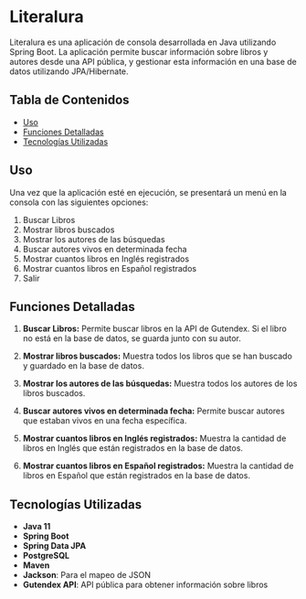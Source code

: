 # Literalura

Literalura es una aplicación de consola desarrollada en Java utilizando Spring Boot. La aplicación permite buscar información sobre libros y autores desde una API pública, y gestionar esta información en una base de datos utilizando JPA/Hibernate.

## Tabla de Contenidos

- [Uso](#uso)
- [Funciones Detalladas](#funciones)
- [Tecnologías Utilizadas](#tecnologías-utilizadas)

## Uso

Una vez que la aplicación esté en ejecución, se presentará un menú en la consola con las siguientes opciones:

1. Buscar Libros
2. Mostrar libros buscados
3. Mostrar los autores de las búsquedas
4. Buscar autores vivos en determinada fecha
5. Mostrar cuantos libros en Inglés registrados
6. Mostrar cuantos libros en Español registrados
0. Salir

## Funciones Detalladas

1. **Buscar Libros:**
   Permite buscar libros en la API de Gutendex. Si el libro no está en la base de datos, se guarda junto con su autor.

2. **Mostrar libros buscados:**
   Muestra todos los libros que se han buscado y guardado en la base de datos.

3. **Mostrar los autores de las búsquedas:**
   Muestra todos los autores de los libros buscados.

4. **Buscar autores vivos en determinada fecha:**
   Permite buscar autores que estaban vivos en una fecha específica.

5. **Mostrar cuantos libros en Inglés registrados:**
   Muestra la cantidad de libros en Inglés que están registrados en la base de datos.

6. **Mostrar cuantos libros en Español registrados:**
   Muestra la cantidad de libros en Español que están registrados en la base de datos.

## Tecnologías Utilizadas

- **Java 11**
- **Spring Boot**
- **Spring Data JPA**
- **PostgreSQL**
- **Maven**
- **Jackson**: Para el mapeo de JSON
- **Gutendex API**: API pública para obtener información sobre libros
